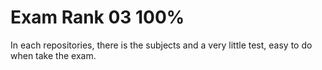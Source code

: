 # Exam Rank 03 100%

In each repositories, there is the subjects and a very little test, easy to do when take the exam.
